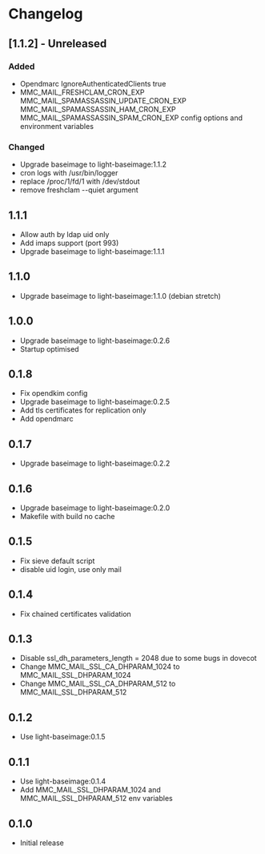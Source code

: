 # Changelog

## [1.1.2] - Unreleased
### Added
  - Opendmarc IgnoreAuthenticatedClients true
  - MMC_MAIL_FRESHCLAM_CRON_EXP MMC_MAIL_SPAMASSASSIN_UPDATE_CRON_EXP MMC_MAIL_SPAMASSASSIN_HAM_CRON_EXP MMC_MAIL_SPAMASSASSIN_SPAM_CRON_EXP  config options and environment variables

### Changed
  - Upgrade baseimage to light-baseimage:1.1.2
  - cron logs with /usr/bin/logger
  - replace /proc/1/fd/1 with /dev/stdout
  - remove freshclam --quiet argument

## 1.1.1
  - Allow auth by ldap uid only
  - Add imaps support (port 993)
  - Upgrade baseimage to light-baseimage:1.1.1

## 1.1.0
  - Upgrade baseimage to light-baseimage:1.1.0 (debian stretch)

## 1.0.0
  - Upgrade baseimage to light-baseimage:0.2.6
  - Startup optimised

## 0.1.8
  - Fix opendkim config
  - Upgrade baseimage to light-baseimage:0.2.5
  - Add tls certificates for replication only
  - Add opendmarc

## 0.1.7
  - Upgrade baseimage to light-baseimage:0.2.2

## 0.1.6
  - Upgrade baseimage to light-baseimage:0.2.0
  - Makefile with build no cache

## 0.1.5
  - Fix sieve default script
  - disable uid login, use only mail

## 0.1.4
  - Fix chained certificates validation

## 0.1.3
  - Disable ssl_dh_parameters_length = 2048 due to some bugs in dovecot
  - Change MMC_MAIL_SSL_CA_DHPARAM_1024 to MMC_MAIL_SSL_DHPARAM_1024
  - Change MMC_MAIL_SSL_CA_DHPARAM_512 to MMC_MAIL_SSL_DHPARAM_512

## 0.1.2
  - Use light-baseimage:0.1.5

## 0.1.1
  - Use light-baseimage:0.1.4
  - Add MMC_MAIL_SSL_DHPARAM_1024 and MMC_MAIL_SSL_DHPARAM_512 env variables

## 0.1.0
  - Initial release
